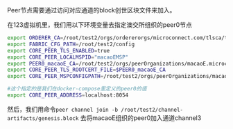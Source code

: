 Peer节点需要通过访问对应通道的block创世区块文件来加入。

在123虚拟机里，我们用以下环境变量去指定澳交所组织的peer0节点
```bash
export ORDERER_CA=/root/test2/orgs/ordererorgs/microconnect.com/tlsca/tlsca.microconnect.com-cert.pem
export FABRIC_CFG_PATH=/root/test2/config
export CORE_PEER_TLS_ENABLED=true
export CORE_PEER_LOCALMSPID="macaoEMSP"
export PEER0_macaoE_CA=/root/test2/orgs/peerOrganizations/macaoE.microconnect.com/tlsca/tlsca.macaoE.microconnect.com-cert.pem
export CORE_PEER_TLS_ROOTCERT_FILE=$PEER0_macaoE_CA
export CORE_PEER_MSPCONFIGPATH=/root/test2/orgs/peerOrganizations/macaoE.microconnect.com/users/Admin@macaoE.microconnect.com/msp

#这个指定的是我们在docker-compose里定义的peer0的值
export CORE_PEER_ADDRESS=localhost:8054
```

然后，我们用命令`peer channel join -b /root/test2/channel-artifacts/genesis.block` 去将macaoE组织的peer0加入通道channel3

